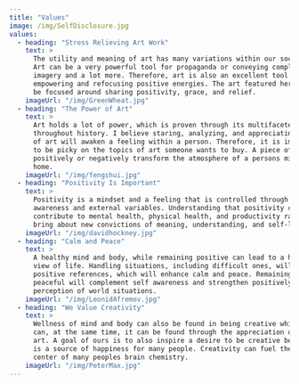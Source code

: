 ```yaml
---
title: "Values"
image: /img/SelfDisclosure.jpg
values:
  - heading: "Stress Relieving Art Work"
    text: >
      The utility and meaning of art has many variations within our society.
      Art can be a very powerful tool for propaganda or conveying complex
      imagery and a lot more. Therefore, art is also an excellent tool in
      empowering and refocusing positive energies. The art featured here will
      be focused around sharing positivity, grace, and relief.
    imageUrl: "/img/GreenWheat.jpg"
  - heading: "The Power of Art"
    text: >
      Art holds a lot of power, which is proven through its multifaceted uses
      throughout history. I believe staring, analyzing, and appreciating a work
      of art will awaken a feeling within a person. Therefore, it is important
      to be picky on the topics of art someone wants to buy. A piece of art can
      positively or negatively transform the atmosphere of a persons mind or
      home.
    imageUrl: "/img/fengshui.jpg"
  - heading: "Positivity Is Important"
    text: >
      Positivity is a mindset and a feeling that is controlled through self
      awareness and external variables. Understanding that positivity can
      contribute to mental health, physical health, and productivity rates can
      bring about new convictions of meaning, understanding, and self-love.  
    imageUrl: "/img/davidhockney.jpg"
  - heading: "Calm and Peace"
    text: >
      A healthy mind and body, while remaining positive can lead to a healthy
      view of life. Handling situations, including difficult ones, will have
      positive references, which will enhance calm and peace. Remaining calm and
      peaceful will complement self awareness and strengthen positively
      perception of world situations.
    imageUrl: "/img/LeonidAfremov.jpg"
  - heading: "We Value Creativity"
    text: >
      Wellness of mind and body can also be found in being creative while it
      can, at the same time, it can be found through the appreciation of
      art. A goal of ours is to also inspire a desire to be creative because it
      is a source of happiness for many people. Creativity can fuel the pleasure
      center of many peoples brain chemistry.
    imageUrl: "/img/PeterMax.jpg"
---
```

